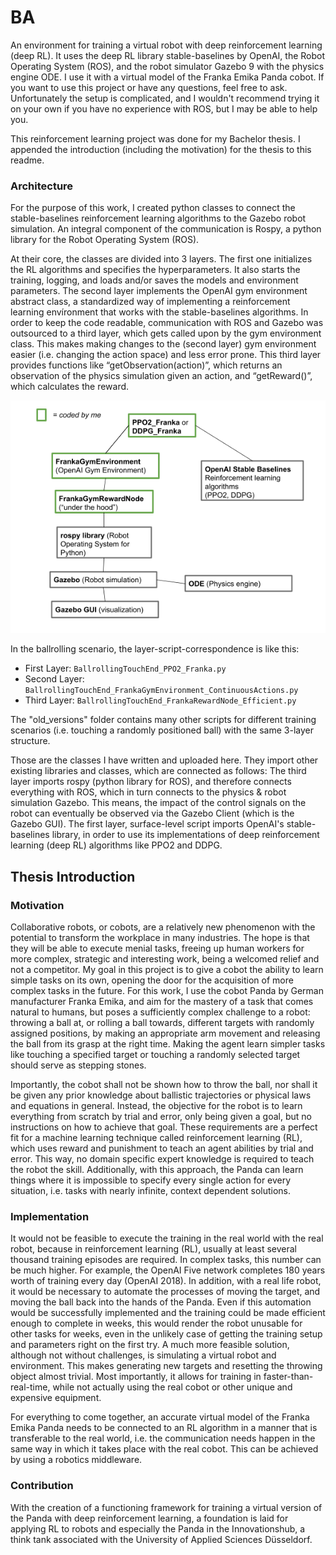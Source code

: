 # BA
An environment for training a virtual robot with deep reinforcement learning (deep RL). It uses the deep RL library stable-baselines by OpenAI, the Robot Operating System (ROS), and the robot simulator Gazebo 9 with the physics engine ODE. I use it with a virtual model of the Franka Emika Panda cobot. If you want to use this project or have any questions, feel free to ask. Unfortunately the setup is complicated, and I wouldn't recommend trying it on your own if you have no experience with ROS, but I may be able to help you.

This reinforcement learning project was done for my Bachelor thesis. I appended the introduction (including the motivation) for the thesis to this readme.

### Architecture
For the purpose of this work, I created python classes to connect the stable-baselines reinforcement learning algorithms to the Gazebo robot simulation. An integral component of the communication is Rospy, a python library for the Robot Operating System (ROS).

At their core, the classes are divided into 3 layers.
The first one initializes the RL algorithms and specifies the hyperparameters. It also starts the training, logging, and loads and/or saves the models and environment parameters.
The second layer implements the OpenAI gym environment abstract class, a standardized way of implementing a reinforcement learning envíronment that works with the stable-baselines algorithms.
In order to keep the code readable, communication with ROS and Gazebo was outsourced to a third layer, which gets called upon by the gym environment class. This makes making changes to the (second layer) gym environment easier (i.e. changing the action space) and less error prone.
This third layer provides functions like “getObservation(action)”, which returns an observation of the physics simulation given an action, and “getReward()”, which calculates the reward.

<img src="pictures/ba_class_library_structure.png"/>

In the ballrolling scenario, the layer-script-correspondence is like this:
- First Layer: ```BallrollingTouchEnd_PPO2_Franka.py```  
- Second Layer: ```BallrollingTouchEnd_FrankaGymEnvironment_ContinuousActions.py```  
- Third Layer: ```BallrollingTouchEnd_FrankaRewardNode_Efficient.py```

The "old_versions" folder contains many other scripts for different training scenarios (i.e. touching a randomly positioned ball) with the same 3-layer structure.

Those are the classes I have written and uploaded here. They import other existing libraries and classes, which are connected as follows:
The third layer imports rospy (python library for ROS), and therefore connects everything with ROS, which in turn connects to the physics & robot simulation Gazebo. This means, the impact of the control signals on the robot can eventually be observed via the Gazebo Client (which is the Gazebo GUI).
The first layer, surface-level script imports OpenAI's stable-baselines library, in order to use its implementations of deep reinforcement learning (deep RL) algorithms like PPO2 and DDPG.

## Thesis Introduction
### Motivation
Collaborative robots, or cobots, are a relatively new phenomenon with the potential to transform the workplace in many industries. The hope is that they will be able to execute menial tasks, freeing up human workers for more complex, strategic and interesting work, being a welcomed relief and not a competitor. My goal in this project is to give a cobot the ability to learn simple tasks on its own, opening the door for the acquisition of more complex tasks in the future.
For this work, I use the cobot Panda by German manufacturer Franka Emika, and aim for the mastery of a task that comes natural to humans, but poses a sufficiently complex challenge to a robot: throwing a ball at, or rolling a ball towards, different targets with randomly assigned positions, by making an appropriate arm movement and releasing the ball from its grasp at the right time.
Making the agent learn simpler tasks like touching a specified target or touching a randomly selected target should serve as stepping stones.

Importantly, the cobot shall not be shown how to throw the ball, nor shall it be given any prior knowledge about ballistic trajectories or physical laws and equations in general.
Instead, the objective for the robot is to learn everything from scratch by trial and error, only being given a goal, but no instructions on how to achieve that goal. These requirements are a perfect fit for a machine learning technique called reinforcement learning (RL), which uses reward and punishment to teach an agent abilities by trial and error.
This way, no domain specific expert knowledge is required to teach the robot the skill. Additionally, with this approach, the Panda can learn things where it is impossible to specify every single action for every situation, i.e. tasks with nearly infinite, context dependent solutions.
### Implementation
It would not be feasible to execute the training in the real world with the real robot, because in reinforcement learning (RL), usually at least several thousand training episodes are required. In complex tasks, this number can be much higher. For example, the OpenAI Five network completes 180 years worth of training every day (OpenAI 2018).
In addition, with a real life robot, it would be necessary to automate the processes of moving the target, and moving the ball back into the hands of the Panda. Even if this automation would be successfully implemented and the training could be made efficient enough to complete in weeks, this would render the robot unusable for other tasks for weeks, even in the unlikely case of getting the training setup and parameters right on the first try.
A much more feasible solution, although not without challenges, is simulating a virtual robot and environment. This makes generating new targets and resetting the throwing object almost trivial. Most importantly, it allows for training in faster-than-real-time, while not actually using the real cobot or other unique and expensive equipment.

For everything to come together, an accurate virtual model of the Franka Emika Panda needs to be connected to an RL algorithm in a manner that is transferable to the real world, i.e. the communication needs happen in the same way in which it takes place with the real cobot. This can be achieved by using a robotics middleware.
### Contribution
With the creation of a functioning framework for training a virtual version of the Panda with deep reinforcement learning, a foundation is laid for applying RL to robots and especially the Panda in the Innovationshub, a think tank associated with the University of Applied Sciences Düsseldorf.
